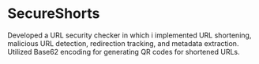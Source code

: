 # SecureShorts
Developed a URL security checker in which i implemented URL shortening, malicious URL detection, redirection tracking, and metadata extraction. Utilized Base62 encoding for generating QR codes for shortened URLs.
